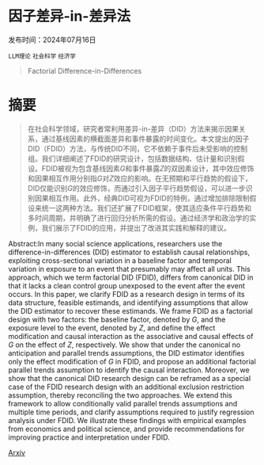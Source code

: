 # 因子差异-in-差异法

发布时间：2024年07月16日

`LLM理论` `社会科学` `经济学`

> Factorial Difference-in-Differences

# 摘要

> 在社会科学领域，研究者常利用差异-in-差异（DID）方法来揭示因果关系，通过基线因素的横截面差异和事件暴露的时间变化。本文提出的因子DID（FDID）方法，与传统DID不同，它不依赖于事件后未受影响的控制组。我们详细阐述了FDID的研究设计，包括数据结构、估计量和识别假设。FDID被视为包含基线因素$G$和事件暴露$Z$的双因素设计，其中效应修饰和因果相互作用分别指$G$对$Z$效应的影响。在无预期和平行趋势的假设下，DID仅能识别$G$的效应修饰，而通过引入因子平行趋势假设，可以进一步识别因果相互作用。此外，经典DID可视为FDID的特例，通过增加排除限制假设来统一这两种方法。我们还扩展了FDID框架，使其适应条件平行趋势和多时间周期，并明确了进行回归分析所需的假设。通过经济学和政治学的实例，我们展示了FDID的应用，并提出了改进其实践和解释的建议。

> 
Abstract:In many social science applications, researchers use the difference-in-differences (DID) estimator to establish causal relationships, exploiting cross-sectional variation in a baseline factor and temporal variation in exposure to an event that presumably may affect all units. This approach, which we term factorial DID (FDID), differs from canonical DID in that it lacks a clean control group unexposed to the event after the event occurs. In this paper, we clarify FDID as a research design in terms of its data structure, feasible estimands, and identifying assumptions that allow the DID estimator to recover these estimands. We frame FDID as a factorial design with two factors: the baseline factor, denoted by $G$, and the exposure level to the event, denoted by $Z$, and define the effect modification and causal interaction as the associative and causal effects of $G$ on the effect of $Z$, respectively. We show that under the canonical no anticipation and parallel trends assumptions, the DID estimator identifies only the effect modification of $G$ in FDID, and propose an additional factorial parallel trends assumption to identify the causal interaction. Moreover, we show that the canonical DID research design can be reframed as a special case of the FDID research design with an additional exclusion restriction assumption, thereby reconciling the two approaches. We extend this framework to allow conditionally valid parallel trends assumptions and multiple time periods, and clarify assumptions required to justify regression analysis under FDID. We illustrate these findings with empirical examples from economics and political science, and provide recommendations for improving practice and interpretation under FDID.
    

[Arxiv](https://arxiv.org/pdf/2407.11937)
